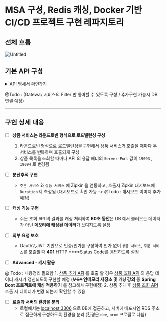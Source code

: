 # MSA 구성, Redis 캐싱, Docker 기반 CI/CD 프로젝트 구현 레파지토리

## 전체 흐름 

![Untitled](https://github.com/user-attachments/assets/8d008528-893a-40d8-aa29-843487d92d7d)


## **기본 API 구성**

<details><summary> API 명세서 확인하기</summary>
  - API 목록
        1. `POST /products`  상품 추가 API 
        **상품 Entity**
            
            
            | Key | Value |
            | --- | --- |
            | product_id | Long (Primary, Auto Increment) |
            | name | String |
            | supply_price | Integer |
        2. `GET /products` 상품 목록 조회 API
            
            **응답 형태: List<응답 객체>**
            
            **응답 객체**
            
            | Key | Value |
            | --- | --- |
            | product_id | Long |
            | name | String |
            | supply_price | Integer |
        3. `POST /order` 주문 추가 API
            
            **주문 Entity**
            
            | Key | Value |
            | --- | --- |
            | order_id | Long (Primary, Auto Increment) |
            | name | String |
            | product_ids | List<https://www.notion.so/0c299a44a1db4301bd26ad2f5004564b?pvs=21> |
            
            **주문 매핑 상품 Entity**
            
            | Key | Value |
            | --- | --- |
            | id | Long (Primary, Auto Increment) |
            | product_id | Long |
        4. `PUT /order/{orderId}`  주문에 상품을 추가하는 API
            
            **요청 Body**
            
            | Key | Value |
            | --- | --- |
            | product_id | Long |
        5. `GET /order/{orderId}`  주문 단건 조회 API
            
            **응답 객체**
            
            | Key | Value |
            | --- | --- |
            | order_id | Long |
            | product_ids | List<Integer> |
        6. `GET /auth/signIn?user_id={string}`  로그인 API 
            

</details>
            
  
@Todo :  (Gateway 서비스의 Filter 만 통과할 수 있도록 구성 / 추가구현 가능시 DB 연결 예정)

---
## 구현 상세 내용

- [ ]  **상품 서비스는 라운드로빈 형식으로 로드밸런싱 구성**
    1. 라운드로빈 형식으로 로드밸런싱을 구현해서 상품 서비스가 호출될 때마다 두 서비스를 반복하며 호출되게 구성
    2. 상품 목록을 조회할 때마다 API 의 응답 헤더의 `Server-Port` 값이 `19093` , `19094` 로 변경됨
- [ ]  **분산추적 구현**
    - `주문 서비스` 와 `상품 서비스` 에 Zipkin 을 연동하고, 호출시 Zipkin 대시보드에 `Duration` 이 측정됨 (대시보드로 확인 가능 -> @Todo : 대시보드 이미지 추가 예정)

     
- [ ]  **캐싱 기능 구현**
    - 주문 조회 API 의 결과를 캐싱 처리하여 **60초 동안**은 DB 에서 불러오는 데이터가 아닌 **메모리에 캐싱된 데이터**가 보여지도록 설정
- [ ]  **외부 요청 보호**
    - Oauth2,JWT 기반으로 인증/인가를 구성하여 인가 없이 `상품 서비스`, `주문 서비스`를 호출할 때 **401** HTTP ****Status Code를 응답하도록 설정

      
- [ ]  **Advanced - 캐시 활용**

@ Todo : 내용정리 필요함 
    1. [상품 추가 API](https://www.notion.so/0c299a44a1db4301bd26ad2f5004564b?pvs=21)  를 호출 할 경우 [상품 조회 API](https://www.notion.so/0c299a44a1db4301bd26ad2f5004564b?pvs=21) 의 응답 데이터 캐시가 갱신되도록 구현할 예정 
    (~~MSA~~ **인메모리 저장소 및 캐싱 강의** 중 **Spring Boot 프로젝트에 캐싱 적용하기** 를 참고해서 구현예정)
    2. 상품 추가 후 [상품 조회 API](https://www.notion.so/0c299a44a1db4301bd26ad2f5004564b?pvs=21) 호출 시 데이터가 변경 되는지 확인할 수 있음
    
- [ ]  **로컬과 서버의 환경을 분리**
    - 로컬에서는 [localhost:3306](http://localhost:3306) 으로 DB에 접근하고, 서버에 배포시엔 RDS 주소로 접근하게 구성하도록 환경을 분리 (환경은 `dev`, `prod` 프로필로 나뉨)
